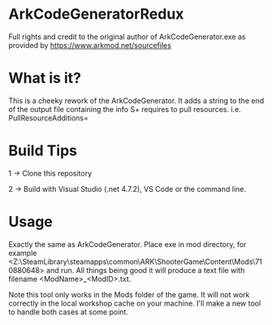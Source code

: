 # ArkCodeGeneratorRedux

Full rights and credit to the original author of ArkCodeGenerator.exe as provided by https://www.arkmod.net/sourcefiles

# What is it?

This is a cheeky rework of the ArkCodeGenerator. It adds a string to the end of the output file containing the info S+ requires to pull resources.
i.e. PullResourceAdditions=

# Build Tips

1 -> Clone this repository

2 -> Build with Visual Studio (.net 4.7.2), VS Code or the command line.

# Usage

Exactly the same as ArkCodeGenerator. Place exe in mod directory, for example <Z:\SteamLibrary\steamapps\common\ARK\ShooterGame\Content\Mods\710880648> and run. All things being good it will produce a text file with filename \<ModName\>_\<ModID\>.txt. 
  
 Note this tool only works in the Mods folder of the game. It will not work correctly in the local workshop cache on your machine. I'll make a new tool to handle both cases at some point.
